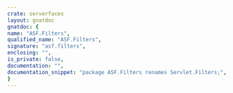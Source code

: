```yaml
---
crate: serverfaces
layout: gnatdoc
gnatdoc: {
name: "ASF.Filters",
qualified_name: "ASF.Filters",
signature: "asf.filters",
enclosing: "",
is_private: false,
documentation: "",
documentation_snippet: "package ASF.Filters renames Servlet.Filters;",
}
---
```

